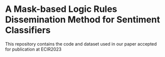 # A Mask-based Logic Rules Dissemination Method for Sentiment Classifiers
This repository contains the code and dataset used in our paper accepted for publication at ECIR2023
